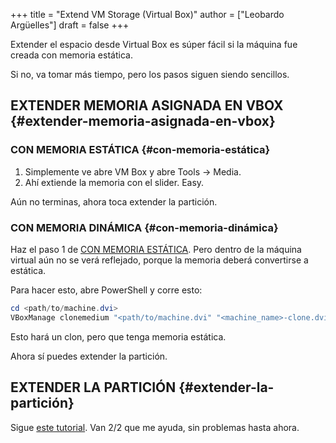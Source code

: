 +++
title = "Extend VM Storage (Virtual Box)"
author = ["Leobardo Argüelles"]
draft = false
+++

Extender el espacio desde Virtual Box es súper fácil si la
máquina fue creada con memoria estática.

Si no, va tomar más tiempo, pero los pasos siguen siendo
sencillos.


## EXTENDER MEMORIA ASIGNADA EN VBOX {#extender-memoria-asignada-en-vbox}


### CON MEMORIA ESTÁTICA {#con-memoria-estática}

1.  Simplemente ve abre VM Box y abre Tools -> Media.
2.  Ahí extiende la memoria con el slider. Easy.

Aún no terminas, ahora toca extender la partición.


### CON MEMORIA DINÁMICA {#con-memoria-dinámica}

Haz el paso 1 de [CON MEMORIA ESTÁTICA](#con-memoria-estática). Pero dentro
de la máquina virtual aún no se verá reflejado, porque
la memoria deberá convertirse a estática.

Para hacer esto, abre PowerShell y corre esto:

```powershell
cd <path/to/machine.dvi>
VBoxManage clonemedium "<path/to/machine.dvi" "<machine_name>-clone.dvi" -variant Fixed
```

Esto hará un clon, pero que tenga memoria estática.

Ahora sí puedes extender la partición.


## EXTENDER LA PARTICIÓN {#extender-la-partición}

Sigue [este tutorial](https://www.golinuxcloud.com/extend-resize-primary-partition-non-lvm-linux).
Van 2/2 que me ayuda, sin problemas hasta ahora.
